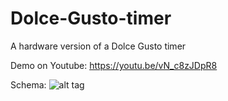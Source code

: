 # Dolce-Gusto-timer
A hardware version of a Dolce Gusto timer

Demo on Youtube:
https://youtu.be/vN_c8zJDpR8

Schema:
![alt tag](https://raw.githubusercontent.com/leonvandenbeukel/Dolce-Gusto-timer/master/Dolce-Gusto-Timer.png)


